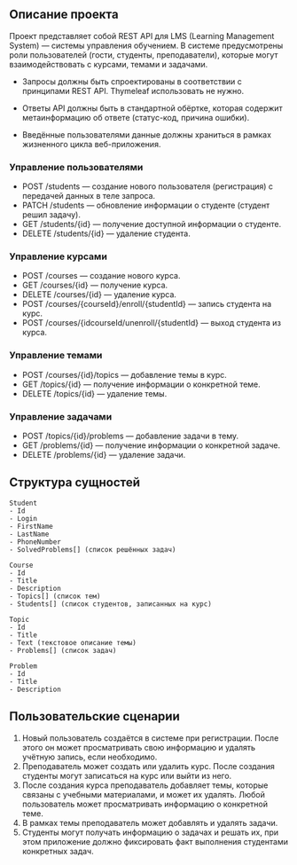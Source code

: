 ## **Описание проекта**

Проект представляет собой REST API для LMS (Learning Management System) — системы управления обучением. В системе предусмотрены роли пользователей (гости, студенты, преподаватели), которые могут взаимодействовать с курсами, темами и задачами.

- Запросы должны быть спроектированы в соответствии с принципами REST API. Thymeleaf использовать не нужно. 


- Ответы API должны быть в стандартной обёртке, которая содержит метаинформацию об ответе (статус-код, причина ошибки). 
- Введённые пользователями данные должны храниться в рамках жизненного цикла веб-приложения.

###  **Управление пользователями**

- POST /students — создание нового пользователя (регистрация) с передачей данных в теле запроса.
- PATCH /students — обновление информации о студенте (студент решил задачу). 
- GET /students/{id} — получение доступной информации о студенте.
- DELETE /students/{id} — удаление студента.

###  **Управление курсами**

- POST /courses — создание нового курса.
- GET /courses/{id} — получение курса.
- DELETE /courses/{id} — удаление курса.
- POST /courses/{courseId}/enroll/{studentId} — запись студента на курс.
- POST /courses/{idcourseId/unenroll/{studentId} — выход студента из курса.

###  **Управление темами**

- POST /courses/{id}/topics — добавление темы в курс.
- GET /topics/{id} — получение информации о конкретной теме.
- DELETE /topics/{id} — удаление темы.

### **Управление задачами**

- POST /topics/{id}/problems — добавление задачи в тему.
- GET /problems/{id} — получение информации о конкретной задаче.
- DELETE /problems/{id} — удаление задачи.

## **Структура сущностей**

```
Student
- Id
- Login
- FirstName
- LastName
- PhoneNumber
- SolvedProblems[] (список решённых задач)

Course
- Id
- Title
- Description
- Topics[] (список тем)
- Students[] (список студентов, записанных на курс)

Topic
- Id
- Title
- Text (текстовое описание темы)
- Problems[] (список задач)

Problem
- Id
- Title
- Description
```

## Пользовательские сценарии

1. Новый пользователь создаётся в системе при регистрации. После этого он может просматривать свою информацию и удалять учётную запись, если необходимо.
2. Преподаватель может создать или удалить курс. После создания студенты могут записаться на курс или выйти из него.
3. После создания курса преподаватель добавляет темы, которые связаны с учебными материалами, и может их удалять. Любой пользователь может просматривать информацию о конкретной теме.
4. В рамках темы преподаватель может добавлять и удалять задачи. 
5. Студенты могут получать информацию о задачах и решать их, при этом приложение должно фиксировать факт выполнения студентами конкретных задач.
